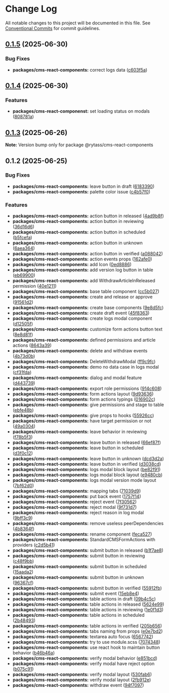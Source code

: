 # Change Log

All notable changes to this project will be documented in this file.
See [Conventional Commits](https://conventionalcommits.org) for commit guidelines.

## [0.1.5](https://github.com/Rytass/Utils/compare/@rytass/cms-react-components@0.1.4...@rytass/cms-react-components@0.1.5) (2025-06-30)

### Bug Fixes

- **packages/cms-react-components:** correct logs data ([c603f5a](https://github.com/Rytass/Utils/commit/c603f5ac7b4b8cfae50c372f22c51b4d657f9111))

## [0.1.4](https://github.com/Rytass/Utils/compare/@rytass/cms-react-components@0.1.3...@rytass/cms-react-components@0.1.4) (2025-06-30)

### Features

- **packages/cms-react-componenst:** set loading status on modals ([808781a](https://github.com/Rytass/Utils/commit/808781a3df5d23472c3ef9cde04dda01ba043d2d))

## [0.1.3](https://github.com/Rytass/Utils/compare/@rytass/cms-react-components@0.1.2...@rytass/cms-react-components@0.1.3) (2025-06-26)

**Note:** Version bump only for package @rytass/cms-react-components

## 0.1.2 (2025-06-25)

### Bug Fixes

- **packages/cms-react-components:** leave button in draft ([6183390](https://github.com/Rytass/Utils/commit/618339007880e5cf29527d065ca3dc641c5a5184))
- **packages/cms-react-components:** palette color issue ([c4b57f0](https://github.com/Rytass/Utils/commit/c4b57f06a5c80a4947873975cf362f90152bd955))

### Features

- **packages/cms-react-components:** action button in released ([4ad9b8f](https://github.com/Rytass/Utils/commit/4ad9b8f51869ec5e5774155f041bca562e630f64))
- **packages/cms-react-components:** action button in reviewing ([36d16d6](https://github.com/Rytass/Utils/commit/36d16d64558e58c459f306302edbb2abbe101445))
- **packages/cms-react-components:** action button in scheduled ([b5fcefa](https://github.com/Rytass/Utils/commit/b5fcefaa4066712c4f93b8f2149f5b8d1493bfa9))
- **packages/cms-react-components:** action button in unknown ([6aea364](https://github.com/Rytass/Utils/commit/6aea364da12145c880b4dd507fd561b46e48e435))
- **packages/cms-react-components:** action button in verified ([a088042](https://github.com/Rytass/Utils/commit/a088042588ebe9433f8f77cfe98bb402b86f2990))
- **packages/cms-react-components:** action events props ([162afe0](https://github.com/Rytass/Utils/commit/162afe05fac7c3f54bb02f62b1fc21edc8702d27))
- **packages/cms-react-components:** add Icon ([0ed8886](https://github.com/Rytass/Utils/commit/0ed8886ce699ed4bac4edf33bb84acd7153cb67c))
- **packages/cms-react-components:** add version log button in table ([eb69900](https://github.com/Rytass/Utils/commit/eb6990031db650ce1ba77f18758fd28319c0cf28))
- **packages/cms-react-components:** add WithdrawArticleInReleased permission ([40e1211](https://github.com/Rytass/Utils/commit/40e12110944c2bb303f0779d23a3aa5aba875651))
- **packages/cms-react-components:** base table component ([cc5b027](https://github.com/Rytass/Utils/commit/cc5b027c920a48016af54330f2739774e839e280))
- **packages/cms-react-components:** create and release or approve ([91561d2](https://github.com/Rytass/Utils/commit/91561d212b8d2878b72d4d6969f4261a51b811cc))
- **packages/cms-react-components:** create base components ([9e8d5fc](https://github.com/Rytass/Utils/commit/9e8d5fc5b5358b60fb8919656ee23356295fdcff))
- **packages/cms-react-components:** create draft event ([45f8363](https://github.com/Rytass/Utils/commit/45f83637c177b0e0db68dde7caf91cbca6fff2e4))
- **packages/cms-react-components:** create logs modal component ([d12505f](https://github.com/Rytass/Utils/commit/d12505f0eb24a32cdecec3739577cdd597c8d989))
- **packages/cms-react-components:** customize form actions button text ([8e8d81f](https://github.com/Rytass/Utils/commit/8e8d81f0556392efca5d9202e2fdf538a2c5507b))
- **packages/cms-react-components:** defined permissions and article actions ([8643a39](https://github.com/Rytass/Utils/commit/8643a390667f85ff469ca32aeaeaa72657c62b01))
- **packages/cms-react-components:** delete and withdraw events ([4b73d0b](https://github.com/Rytass/Utils/commit/4b73d0b717071365fa69416d3cbc3f2b3890343b))
- **packages/cms-react-components:** DeleteWithdrawModal ([ff9c9fc](https://github.com/Rytass/Utils/commit/ff9c9fc30e6b3254f6298da461f76defb021bc59))
- **packages/cms-react-components:** demo no data case in logs modal ([cf31fda](https://github.com/Rytass/Utils/commit/cf31fdacba62223d94eeb7e2a202b2e398f4dfe6))
- **packages/cms-react-components:** dialog and modal feature ([d443739](https://github.com/Rytass/Utils/commit/d443739a25484e139ea4984e3e87c81add1755e0))
- **packages/cms-react-components:** export role permissions ([914c608](https://github.com/Rytass/Utils/commit/914c608f4a9e2c1a9031cfad69eacc0bc0dc8530))
- **packages/cms-react-components:** form actions layout ([9d93636](https://github.com/Rytass/Utils/commit/9d93636631a167051370e7c1567fd3a618a92b19))
- **packages/cms-react-components:** form actions typings ([016902c](https://github.com/Rytass/Utils/commit/016902cebfdf35bd861f40e9c552fb7e22e55b7f))
- **packages/cms-react-components:** give permissions and stage to table ([ebfe48b](https://github.com/Rytass/Utils/commit/ebfe48bd0a52a1d9dbd89167699ab2e1a7b9b0b7))
- **packages/cms-react-components:** give props to hooks ([55926cc](https://github.com/Rytass/Utils/commit/55926ccd2fe351c8a1b5c7a068632b0a3962d563))
- **packages/cms-react-components:** have target permission or not ([49a0304](https://github.com/Rytass/Utils/commit/49a0304be18fcfff95cd5cd8416f6dd0d1e59066))
- **packages/cms-react-components:** leave behavior in reviewing ([f78b5f3](https://github.com/Rytass/Utils/commit/f78b5f3aaf852df4d4efdabf5bcd6cf64e4ea171))
- **packages/cms-react-components:** leave button in released ([66ef87f](https://github.com/Rytass/Utils/commit/66ef87f0faaeddc63dc850ac4a8137c999efa8ae))
- **packages/cms-react-components:** leave button in scheduled ([d3f0c12](https://github.com/Rytass/Utils/commit/d3f0c12f3513ad1280d6737ba83d0be22d32df66))
- **packages/cms-react-components:** leave button in unknown ([dcd3d2a](https://github.com/Rytass/Utils/commit/dcd3d2a3412c995d540ea447d89ee7a761a09b1b))
- **packages/cms-react-components:** leave button in verified ([d3038cd](https://github.com/Rytass/Utils/commit/d3038cdcd8d814b0480ebd09a0ab6f4880e0b3cf))
- **packages/cms-react-components:** logs modal block layout ([be82f91](https://github.com/Rytass/Utils/commit/be82f91ba064f32f9484a4a960a3c3cf839f8eee))
- **packages/cms-react-components:** logs modal block layout ([e9480cb](https://github.com/Rytass/Utils/commit/e9480cbe80a83fc64e1051610944c37a81b64881))
- **packages/cms-react-components:** logs modal version mode layout ([7bf62d0](https://github.com/Rytass/Utils/commit/7bf62d0e654d86e815adaa0ccad46abdc9502a20))
- **packages/cms-react-components:** mapping tabs ([71039d9](https://github.com/Rytass/Utils/commit/71039d98efddd0d91ced196020054d778462eaf6))
- **packages/cms-react-components:** put back event ([1757f14](https://github.com/Rytass/Utils/commit/1757f143e44f3dda133622197d3becf5bbeb821a))
- **packages/cms-react-components:** reject event ([7f30562](https://github.com/Rytass/Utils/commit/7f305629b0bd91e226fb572ed8be1134b8d18046))
- **packages/cms-react-components:** reject modal ([9f731d7](https://github.com/Rytass/Utils/commit/9f731d7f1466067e2e2438b500f982050e23a02b))
- **packages/cms-react-components:** reject reason in log modal ([9bff3c9](https://github.com/Rytass/Utils/commit/9bff3c97aff3293bf618bfd7a8fdb7fe54d5a751))
- **packages/cms-react-components:** remove useless peerDependencies ([4b8364f](https://github.com/Rytass/Utils/commit/4b8364f9ce1f0995338586b3cb84b60a9ff279bb))
- **packages/cms-react-components:** rename component ([feca527](https://github.com/Rytass/Utils/commit/feca5278aaa0eb4f96aafed11069bdec148a9688))
- **packages/cms-react-components:** StandardCMSFormActions with providers ([c2d5b41](https://github.com/Rytass/Utils/commit/c2d5b41efcf8197832f5a9f664252dfa9a3da621))
- **packages/cms-react-components:** submit button in released ([b1f7ae8](https://github.com/Rytass/Utils/commit/b1f7ae8f4d95f7b9dd0c555e0a28e9834572e715))
- **packages/cms-react-components:** submit button in reviewing ([c48f9bb](https://github.com/Rytass/Utils/commit/c48f9bb2f09a72854375e95e2c162d69fe13faac))
- **packages/cms-react-components:** submit button in scheduled ([15aada2](https://github.com/Rytass/Utils/commit/15aada2ad6f3f081cb3d6094062892574f9a6277))
- **packages/cms-react-components:** submit button in unknown ([96367cf](https://github.com/Rytass/Utils/commit/96367cf9344fdaaeac2d0b9769a3adcb7d4b7c5d))
- **packages/cms-react-components:** submit button in verified ([55912fb](https://github.com/Rytass/Utils/commit/55912fbdb03a3253204353b2b2c771c8f0de12e8))
- **packages/cms-react-components:** submit event ([15eb8e4](https://github.com/Rytass/Utils/commit/15eb8e49ea480a6894c37c5522c34185edd5bb6d))
- **packages/cms-react-components:** table actions in draft ([09b4c5c](https://github.com/Rytass/Utils/commit/09b4c5c214c7d718e5430f8b179f9a4226244756))
- **packages/cms-react-components:** table actions in released ([5624e99](https://github.com/Rytass/Utils/commit/5624e999d630cc1ca055606d9b9a9d5f7dbc00c0))
- **packages/cms-react-components:** table actions in reviewing ([1e0f1d3](https://github.com/Rytass/Utils/commit/1e0f1d3ae7837dc5c849d2e2a2d166123e7fe3b3))
- **packages/cms-react-components:** table actions in scheduled ([2b48493](https://github.com/Rytass/Utils/commit/2b48493ce170b544fe2a275ec23914650abe40a0))
- **packages/cms-react-components:** table actions in verified ([205b656](https://github.com/Rytass/Utils/commit/205b656b55cce1e77bd9cda86be6ab1911a9deda))
- **packages/cms-react-components:** tabs naming from props ([e0e7bd2](https://github.com/Rytass/Utils/commit/e0e7bd27b617862581ce5a4b2bb408fe8b70aef7))
- **packages/cms-react-components:** textarea auto focus ([6567742](https://github.com/Rytass/Utils/commit/6567742c25a998b8d6620e1f8395a1906de5f5a5))
- **packages/cms-react-components:** try to use module.scss ([7074348](https://github.com/Rytass/Utils/commit/70743486deeb29d32462faa2221cd1cacf4833ae))
- **packages/cms-react-components:** use react hook to maintain button behavior ([b46b46a](https://github.com/Rytass/Utils/commit/b46b46a9f9d48b0f9899125c4b5765fd4e466311))
- **packages/cms-react-components:** verify modal behavior ([e851bcd](https://github.com/Rytass/Utils/commit/e851bcde8a240217fe18f91ae8eedcbceeac1065))
- **packages/cms-react-components:** verify modal have reject option ([b075c91](https://github.com/Rytass/Utils/commit/b075c91ba99404fd097402b247aac0f27e05451a))
- **packages/cms-react-components:** verify modal layout ([530fab6](https://github.com/Rytass/Utils/commit/530fab650a6491976b69c667ddc8daa2bbbd9923))
- **packages/cms-react-components:** verify modal layout ([2fb912e](https://github.com/Rytass/Utils/commit/2fb912e94d5f551c8a81231887e40400853442e2))
- **packages/cms-react-components:** withdraw event ([94f7097](https://github.com/Rytass/Utils/commit/94f7097d3080ab914363ccd1ea5b27e6c8ba97c9))
